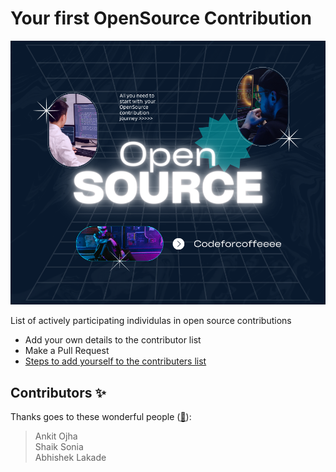 # Your first OpenSource Contribution

<p align="center">
    <a href="https://www.youtube.com/@codeforcoffeee">
        <img src="./hero-image.png"/>
    </a>
</p>

<p>List of actively participating individulas in open source contributions</p>

- Add your own details to the contributor list
- Make a Pull Request
- [Steps to add yourself to the contributers list](https://github.com/ankitojha07/First-Open-Source-Contribution/blob/main/CONTRIBUTING.md)


## Contributors ✨

Thanks goes to these wonderful people ([:hugs:](https://allcontributors.org/docs/en/emoji-key)):

<!-- ALL-CONTRIBUTORS-LIST:START - Do not remove or modify this section -->
<!-- prettier-ignore-start -->
<!-- markdownlint-disable -->

 > Ankit Ojha
 > <br/>
 > Shaik Sonia
 > <br>
 > Abhishek Lakade